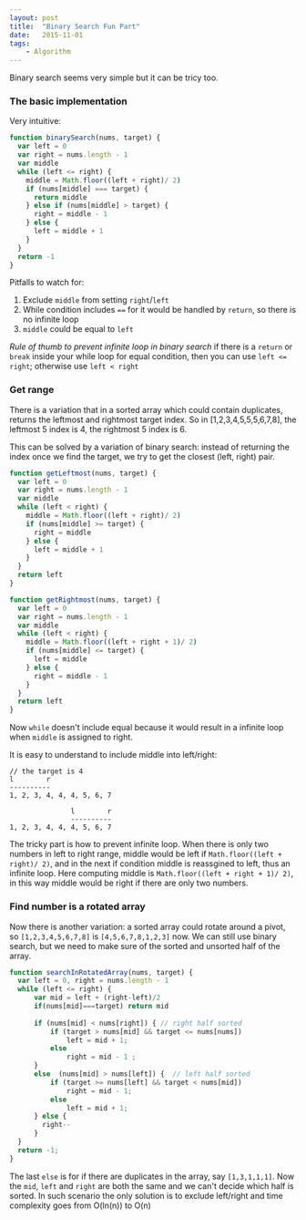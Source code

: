 ```yaml
---
layout: post
title:  "Binary Search Fun Part"
date:   2015-11-01
tags:   
    - Algorithm
---
```


Binary search seems very simple but it can be tricy too.

### The basic implementation

Very intuitive: 
```javascript
function binarySearch(nums, target) {
  var left = 0
  var right = nums.length - 1
  var middle
  while (left <= right) {
    middle = Math.floor((left + right)/ 2)
    if (nums[middle] === target) {
      return middle
    } else if (nums[middle] > target) {
      right = middle - 1
    } else {
      left = middle + 1
    }
  }
  return -1
}
```

Pitfalls to watch for:
1. Exclude `middle` from setting `right`/`left`
2. While condition includes `==` for it would be handled by `return`, so there is no infinite loop
3. `middle` could be equal to `left`

*Rule of thumb to prevent infinite loop in binary search* if there is a `return` or `break` inside your while loop for equal condition, then you can use `left <= right`; otherwise use `left < right`


### Get range

There is a variation that in a sorted array which could contain duplicates, returns the leftmost and rightmost target index. So in [1,2,3,4,5,5,5,6,7,8], the leftmost 5 index is 4, the rightmost 5 index is 6.

This can be solved by a variation of binary search: instead of returning the index once we find the target, we try to get the closest (left, right) pair.
```javascript
function getLeftmost(nums, target) {
  var left = 0
  var right = nums.length - 1
  var middle
  while (left < right) {
    middle = Math.floor((left + right)/ 2)
    if (nums[middle] >= target) {
      right = middle
    } else {
      left = middle + 1
    }
  }
  return left
}

function getRightmost(nums, target) {
  var left = 0
  var right = nums.length - 1
  var middle
  while (left < right) {
    middle = Math.floor((left + right + 1)/ 2)
    if (nums[middle] <= target) {
      left = middle
    } else {
      right = middle - 1
    }
  }
  return left
}
```
Now `while`  doesn't include equal because it would result in a infinite loop when `middle` is assigned to right.

It is easy to understand to include middle into left/right:

```
// the target is 4
l        r
----------
1, 2, 3, 4, 4, 4, 5, 6, 7            

               l        r
               ----------
1, 2, 3, 4, 4, 4, 5, 6, 7
```

The tricky part is how to prevent infinite loop. When there is only two numbers in left to right range, middle would be left if  `Math.floor((left + right)/ 2)`, and in the next if condition middle is reassgined to left, thus an infinite loop. Here computing middle is  `Math.floor((left + right + 1)/ 2)`, in this way middle would be right if there are only two numbers.


### Find number is a rotated array

Now there is another variation: a sorted array could rotate around a pivot, so `[1,2,3,4,5,6,7,8]` is `[4,5,6,7,8,1,2,3]` now. We can still use binary search, but we need to make sure of the sorted and unsorted half of the array. 

```javascript
function searchInRotatedArray(nums, target) {
  var left = 0, right = nums.length - 1
  while (left <= right) {
      var mid = left + (right-left)/2
      if(nums[mid]===target) return mid
      
      if (nums[mid] < nums[right]) { // right half sorted
          if (target > nums[mid] && target <= nums[nums])
              left = mid + 1;
          else
              right = mid - 1 ;
      }
      else  (nums[mid] > nums[left]) {  // left half sorted
          if (target >= nums[left] && target < nums[mid]) 
              right = mid - 1;
          else
              left = mid + 1;
      } else {
        right--
      }
  }
  return -1;
}
```

The last `else` is for if there are duplicates in the array, say `[1,3,1,1,1]`. Now the `mid`, `left` and `right` are both the same and we can't decide which half is sorted. In such scenario the only solution is to exclude left/right and time complexity goes from O(ln(n)) to O(n)